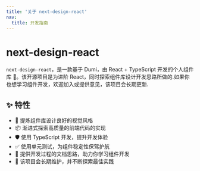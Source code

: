 ```yaml
---
title: '关于 next-design-react'
nav:
  title: 开发指南
---
```


# next-design-react

`next-design-react`，是一款基于 Dumi，由 React + TypeScript 开发的个人组件库 🎉。该开源项目是为进阶 React，同时探索组件库设计开发思路所做的.如果你也想学习组件开发，欢迎加入或提供意见，该项目会长期更新.

## ✨ 特性

- 🌈 提炼组件库设计良好的视觉风格
- 📦 渐进式探索高质量的前端代码的实现
- 🛡 使用 TypeScript 开发，提升开发体验
- ✅ 使用单元测试，为组件稳定性保驾护航
- 📖 提供开发过程的文档思路，助力你学习组件开发
- 🔖 该项目会长期维护，并不断探索最佳实践
